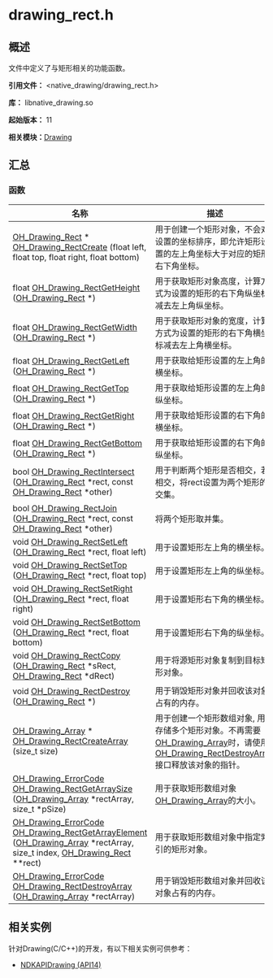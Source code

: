 # drawing_rect.h


## 概述

文件中定义了与矩形相关的功能函数。

**引用文件：** <native_drawing/drawing_rect.h>

**库：** libnative_drawing.so

**起始版本：** 11

**相关模块：**[Drawing](_drawing.md)


## 汇总


### 函数

| 名称 | 描述 | 
| -------- | -------- |
| [OH_Drawing_Rect](_drawing.md#oh_drawing_rect) \* [OH_Drawing_RectCreate](_drawing.md#oh_drawing_rectcreate) (float left, float top, float right, float bottom) | 用于创建一个矩形对象，不会对设置的坐标排序，即允许矩形设置的左上角坐标大于对应的矩形右下角坐标。  | 
| float [OH_Drawing_RectGetHeight](_drawing.md#oh_drawing_rectgetheight) ([OH_Drawing_Rect](_drawing.md#oh_drawing_rect) \*) | 用于获取矩形对象高度，计算方式为设置的矩形的右下角纵坐标减去左上角纵坐标。  | 
| float [OH_Drawing_RectGetWidth](_drawing.md#oh_drawing_rectgetwidth) ([OH_Drawing_Rect](_drawing.md#oh_drawing_rect) \*) | 用于获取矩形对象的宽度，计算方式为设置的矩形的右下角横坐标减去左上角横坐标。  | 
| float [OH_Drawing_RectGetLeft](_drawing.md#oh_drawing_rectgetleft) ([OH_Drawing_Rect](_drawing.md#oh_drawing_rect) \*) | 用于获取给矩形设置的左上角的横坐标。  | 
| float [OH_Drawing_RectGetTop](_drawing.md#oh_drawing_rectgettop) ([OH_Drawing_Rect](_drawing.md#oh_drawing_rect) \*) | 用于获取给矩形设置的左上角的纵坐标。  | 
| float [OH_Drawing_RectGetRight](_drawing.md#oh_drawing_rectgetright) ([OH_Drawing_Rect](_drawing.md#oh_drawing_rect) \*) | 用于获取给矩形设置的右下角的横坐标。  | 
| float [OH_Drawing_RectGetBottom](_drawing.md#oh_drawing_rectgetbottom) ([OH_Drawing_Rect](_drawing.md#oh_drawing_rect) \*) | 用于获取给矩形设置的右下角的纵坐标。  | 
| bool [OH_Drawing_RectIntersect](_drawing.md#oh_drawing_rectintersect) ([OH_Drawing_Rect](_drawing.md#oh_drawing_rect) \*rect, const [OH_Drawing_Rect](_drawing.md#oh_drawing_rect) \*other) | 用于判断两个矩形是否相交，若相交，将rect设置为两个矩形的交集。  | 
| bool [OH_Drawing_RectJoin](_drawing.md#oh_drawing_rectjoin) ([OH_Drawing_Rect](_drawing.md#oh_drawing_rect) \*rect, const [OH_Drawing_Rect](_drawing.md#oh_drawing_rect) \*other) | 将两个矩形取并集。 | 
| void [OH_Drawing_RectSetLeft](_drawing.md#oh_drawing_rectsetleft) ([OH_Drawing_Rect](_drawing.md#oh_drawing_rect) \*rect, float left) | 用于设置矩形左上角的横坐标。  | 
| void [OH_Drawing_RectSetTop](_drawing.md#oh_drawing_rectsettop) ([OH_Drawing_Rect](_drawing.md#oh_drawing_rect) \*rect, float top) | 用于设置矩形左上角的纵坐标。  | 
| void [OH_Drawing_RectSetRight](_drawing.md#oh_drawing_rectsetright) ([OH_Drawing_Rect](_drawing.md#oh_drawing_rect) \*rect, float right) | 用于设置矩形右下角的横坐标。  | 
| void [OH_Drawing_RectSetBottom](_drawing.md#oh_drawing_rectsetbottom) ([OH_Drawing_Rect](_drawing.md#oh_drawing_rect) \*rect, float bottom) | 用于设置矩形右下角的纵坐标。  | 
| void [OH_Drawing_RectCopy](_drawing.md#oh_drawing_rectcopy) ([OH_Drawing_Rect](_drawing.md#oh_drawing_rect) \*sRect, [OH_Drawing_Rect](_drawing.md#oh_drawing_rect) \*dRect) | 用于将源矩形对象复制到目标矩形对象。  | 
| void [OH_Drawing_RectDestroy](_drawing.md#oh_drawing_rectdestroy) ([OH_Drawing_Rect](_drawing.md#oh_drawing_rect) \*) | 用于销毁矩形对象并回收该对象占有的内存。  | 
| [OH_Drawing_Array](_drawing.md#oh_drawing_array) \* [OH_Drawing_RectCreateArray](_drawing.md#oh_drawing_rectcreatearray) (size_t size) | 用于创建一个矩形数组对象, 用来存储多个矩形对象。不再需要[OH_Drawing_Array](_drawing.md#oh_drawing_array)时，请使用[OH_Drawing_RectDestroyArray](_drawing.md#oh_drawing_rectdestroyarray)接口释放该对象的指针。  | 
| [OH_Drawing_ErrorCode](_drawing.md#oh_drawing_errorcode) [OH_Drawing_RectGetArraySize](_drawing.md#oh_drawing_rectgetarraysize) ([OH_Drawing_Array](_drawing.md#oh_drawing_array) \*rectArray, size_t \*pSize) | 用于获取矩形数组对象[OH_Drawing_Array](_drawing.md#oh_drawing_array)的大小。  | 
| [OH_Drawing_ErrorCode](_drawing.md#oh_drawing_errorcode) [OH_Drawing_RectGetArrayElement](_drawing.md#oh_drawing_rectgetarrayelement) ([OH_Drawing_Array](_drawing.md#oh_drawing_array) \*rectArray, size_t index, [OH_Drawing_Rect](_drawing.md#oh_drawing_rect) \*\*rect) | 用于获取矩形数组对象中指定索引的矩形对象。  | 
| [OH_Drawing_ErrorCode](_drawing.md#oh_drawing_errorcode) [OH_Drawing_RectDestroyArray](_drawing.md#oh_drawing_rectdestroyarray) ([OH_Drawing_Array](_drawing.md#oh_drawing_array) \*rectArray) | 用于销毁矩形数组对象并回收该对象占有的内存。  | 

<!--RP1-->
## 相关实例

针对Drawing(C/C++)的开发，有以下相关实例可供参考：

- [NDKAPIDrawing (API14)](https://gitee.com/openharmony/applications_app_samples/tree/master/code/DocsSample/Drawing/NDKAPIDrawing)
<!--RP1End-->